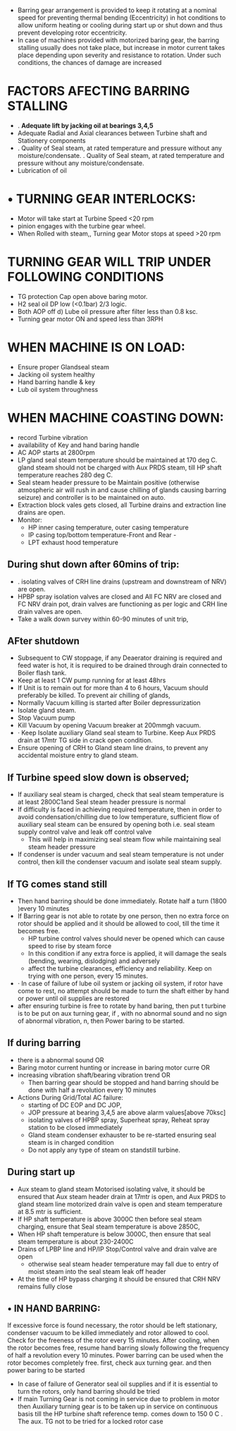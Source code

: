 - Barring gear arrangement is provided to keep it rotating at a nominal speed for preventing thermal bending (Eccentricity) in hot conditions to allow uniform heating or cooling during start up or shut down and thus prevent developing rotor eccentricity.
- In case of machines provided with motorized baring gear, the barring stalling usually does not take place, but increase in motor current takes place depending upon severity and resistance to rotation. Under such conditions, the chances of damage are increased

# **FACTORS AFECTING BARRING STALLING**

- . **Adequate lift by jacking oil at bearings 3,4,5**
- Adequate Radial and Axial clearances between Turbine shaft and Stationery components
- . Quality of Seal steam, at rated temperature and pressure without any moisture/condensate. . Quality of Seal steam, at rated temperature and pressure without any moisture/condensate.
- Lubrication of oil

# • **TURNING GEAR INTERLOCKS:**

- Motor will take start at Turbine Speed <20 rpm
- pinion engages with the turbine gear wheel.
- When Rolled with steam,, Turning gear Motor stops at speed >20 rpm

# **TURNING GEAR WILL TRIP UNDER FOLLOWING CONDITIONS**

- TG protection Cap open above baring motor.
- H2 seal oil DP low (<0.1bar) 2/3 logic.
- Both AOP off d) Lube oil pressure after filter less than 0.8 ksc.
- Turning gear motor ON and speed less than 3RPH

# **WHEN MACHINE IS ON LOAD:**

- Ensure proper Glandseal steam
- Jacking oil system healthy
- Hand barring handle & key
- Lub oil system throughness

# **WHEN MACHINE COASTING DOWN:**

- record Turbine vibration
- availability of Key and hand baring handle
- AC AOP starts at 2800rpm
- LP gland seal steam temperature should be maintained at 170 deg C. gland steam should not be charged with Aux PRDS steam, till HP shaft temperature reaches 280 deg C.
- Seal steam header pressure to be Maintain positive (otherwise atmospheric air will rush in and cause chilling of glands causing barring seizure) and controller is to be maintained on auto.
- Extraction block vales gets closed, all Turbine drains and extraction line drains are open.
- Monitor:
    - HP inner casing temperature, outer casing temperature
    - IP casing top/bottom temperature-Front and Rear -
    - LPT exhaust hood temperature

## During shut down after 60mins of trip:

- . isolating valves of CRH line drains (upstream and downstream of NRV) are open.
- HPBP spray isolation valves are closed and All FC NRV are closed and FC NRV drain pot, drain valves are functioning as per logic and CRH line drain valves are open.
- Take a walk down survey within 60-90 minutes of unit trip,

## AFter shutdown

- Subsequent to CW stoppage, if any Deaerator draining is required and feed water is hot, it is required to be drained through drain connected to Boiler flash tank.
- Keep at least 1 CW pump running for at least 48hrs
- If Unit is to remain out for more than 4 to 6 hours, Vacuum should preferably be killed. To prevent air chilling of glands,
- Normally Vacuum killing is started after Boiler depressurization
- Isolate gland steam.
- Stop Vacuum pump
- Kill Vacuum by opening Vacuum breaker at 200mmgh vacuum.
- · Keep Isolate auxiliary Gland seal steam to Turbine. Keep Aux PRDS drain at 17mtr TG side in crack open condition.
- Ensure opening of CRH to Gland steam line drains, to prevent any accidental moisture entry to gland steam.

## **If Turbine speed slow down is observed;**

- If auxiliary seal steam is charged, check that seal steam temperature is at least 2800C1and Seal steam header pressure is normal
- If difficulty is faced in achieving required temperature, then in order to avoid condensation/chilling due to low temperature, sufficient flow of auxiliary seal steam can be ensured by opening both i.e. seal steam supply control valve and leak off control valve
    - This will help in maximizing seal steam flow while maintaining seal steam header pressure
- If condenser is under vacuum and seal steam temperature is not under control, then kill the condenser vacuum and isolate seal steam supply.

## **If TG comes stand still**

- Then hand barring should be done immediately. Rotate half a turn (1800 )every 10 minutes
- If Barring gear is not able to rotate by one person, then no extra force on rotor should be applied and it should be allowed to cool, till the time it becomes free.
    - HP turbine control valves should never be opened which can cause speed to rise by steam force
    - In this condition if any extra force is applied, it will damage the seals (bending, wearing, dislodging) and adversely
    - affect the turbine clearances, efficiency and reliability. Keep on trying with one person, every 15 minutes.
- · In case of failure of lube oil system or jacking oil system, if rotor have come to rest, no attempt should be made to turn the shaft either by hand or power until oil supplies are restored
- after ensuring turbine is free to rotate by hand baring, then put t turbine is to be put on aux turning gear, if , with no abnormal sound and no sign of abnormal vibration, n, then Power baring to be started.

## **If during barring**

- there is a abnormal sound OR
- Baring motor current hunting or increase in baring motor curre OR
- increasing vibration shaft/bearing vibration trend OR
    - Then barring gear should be stopped and hand barring should be done with half a revolution every 10 minutes
- Actions During Grid/Total AC failure:
    - starting of DC EOP and DC JOP,
    - JOP pressure at bearing 3,4,5 are above alarm values[above 70ksc]
    - isolating valves of HPBP spray, Superheat spray, Reheat spray station to be closed immediately
    - Gland steam condenser exhauster to be re-started ensuring seal steam is in charged condition
    - Do not apply any type of steam on standstill turbine.

## **During start up**

- Aux steam to gland steam Motorised isolating valve, it should be ensured that Aux steam header drain at 17mtr is open, and Aux PRDS to gland steam line motorized drain valve is open and steam temperature at 8.5 mtr is sufficient.
- If HP shaft temperature is above 3000C then before seal steam charging, ensure that Seal steam temperature is above 2850C,
- When HP shaft temperature is below 3000C, then ensure that seal steam temperature is about 230-2400C
- Drains of LPBP line and HP/IP Stop/Control valve and drain valve are open
    - otherwise seal steam header temperature may fall due to entry of moist steam into the seal steam leak off header
- At the time of HP bypass charging it should be ensured that CRH NRV remains fully close

## • **IN HAND BARRING:**

If excessive force is found necessary, the rotor should be left stationary, condenser vacuum to be killed immediately and rotor allowed to cool. Check for the freeness of the rotor every 15 minutes. After cooling, when the rotor becomes free, resume hand barring slowly following the frequency of half a revolution every 10 minutes. Power barring can be used when the rotor becomes completely free. first, check aux turning gear. and then power baring to be started

- In case of failure of Generator seal oil supplies and if it is essential to turn the rotors, only hand barring should be tried
- If main Turning Gear is not coming in service due to problem in motor then Auxiliary turning gear is to be taken up in service on continuous basis till the HP turbine shaft reference temp. comes down to 150 0 C . The aux. TG not to be tried for a locked rotor case